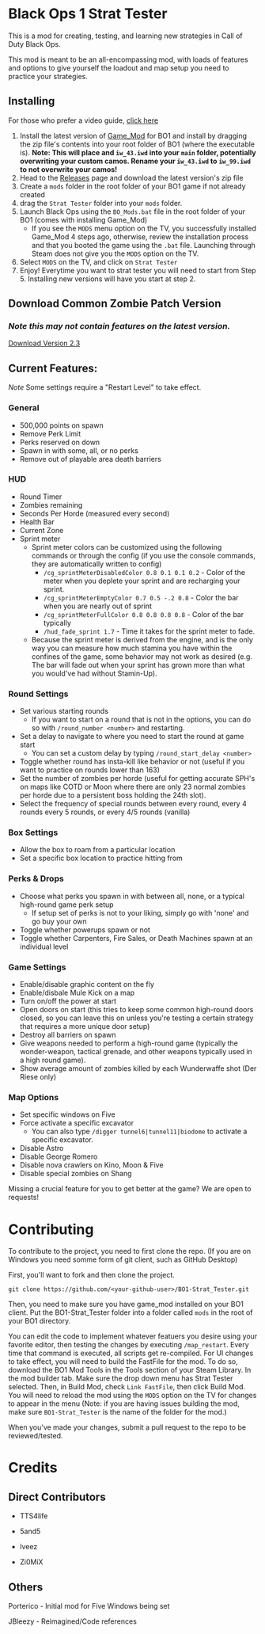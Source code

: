 # Black Ops 1 Strat Tester 

This is a mod for creating, testing, and learning new strategies in Call of Duty Black Ops. 

This mod is meant to be an all-encompassing mod, with loads of features and options to give yourself the loadout and map setup you need to practice your strategies.

## Installing

For those who prefer a video guide, [click here](https://www.youtube.com/watch?v=rTJs7evNRXo&ab_channel=TTS4life)

1. Install the latest version of [Game_Mod](https://github.com/Nukem9/LinkerMod/releases) for BO1 and install by dragging the zip file's contents into your root folder of BO1 (where the executable is). **Note: This will place and `iw_43.iwd` into your `main` folder, potentially overwriting your custom camos. Rename your `iw_43.iwd` to `iw_99.iwd` to not overwrite your camos!**
1. Head to the [Releases](https://github.com/5and5/BO1-StratTester/releases) page and download the latest version's zip file
1. Create a `mods` folder in the root folder of your BO1 game if not already created
1. drag the `Strat Tester` folder into your `mods` folder. 
1. Launch Black Ops using the `BO_Mods.bat` file in the root folder of your BO1 (comes with installing Game_Mod)
    - If you see the `MODS` menu option on the TV, you successfully installed Game_Mod 4 steps ago, otherwise, review the installation process and that you booted the game using the `.bat` file. Launching through Steam does not give you the `MODS` option on the TV.
1. Select `MODS` on the TV, and click on `Strat Tester`
1. Enjoy! Everytime you want to strat tester you will need to start from Step 5. Installing new versions will have you start at step 2. 

## Download Common Zombie Patch Version
### _**Note this may not contain features on the latest version.**_

[Download Version 2.3](https://www.mediafire.com/file/dn8iuwts71l42c6/BO1-Strat_Tester_Patch.zip/file)

## Current Features:

*Note* Some settings require a "Restart Level" to take effect.

### General
- 500,000 points on spawn
- Remove Perk Limit
- Perks reserved on down
- Spawn in with some, all, or no perks
- Remove out of playable area death barriers 

### HUD
- Round Timer
- Zombies remaining
- Seconds Per Horde (measured every second)
- Health Bar
- Current Zone
- Sprint meter
    - Sprint meter colors can be customized using the following commands or through the config (if you use the console commands, they are automatically written to config)
        - `/cg_sprintMeterDisabledColor 0.8 0.1 0.1 0.2` - Color of the meter when you deplete your sprint and are recharging your sprint.
        - `/cg_sprintMeterEmptyColor 0.7 0.5 -.2 0.8` - Color the bar when you are nearly out of sprint  
        - `/cg_sprintMeterFullColor 0.8 0.8 0.8 0.8` - Color of the bar typically
        - `/hud_fade_sprint 1.7` - Time it takes for the sprint meter to fade.
    - Because the sprint meter is derived from the engine, and is the only way you can measure how much stamina you have within the confines of the game, some behavior may not work as desired (e.g. The bar will fade out when your sprint has grown more than what you would've had without Stamin-Up).

### Round Settings
- Set various starting rounds
    - If you want to start on a round that is not in the options, you can do so with `/round_number <number>` and restarting.
- Set a delay to navigate to where you need to start the round at game start
    - You can set a custom delay by typing `/round_start_delay <number>`
- Toggle whether round has insta-kill like behavior or not (useful if you want to practice on rounds lower than 163)
- Set the number of zombies per horde (useful for getting accurate SPH's on maps like COTD or Moon where there are only 23 normal zombies per horde due to a persistent boss holding the 24th slot).
- Select the frequency of special rounds between every round, every 4 rounds every 5 rounds, or every 4/5 rounds (vanilla)

### Box Settings
- Allow the box to roam from a particular location
- Set a specific box location to practice hitting from

### Perks & Drops
- Choose what perks you spawn in with between all, none, or a typical high-round game perk setup
    - If setup set of perks is not to your liking, simply go with 'none' and go buy your own
- Toggle whether powerups spawn or not
- Toggle whether Carpenters, Fire Sales, or Death Machines spawn at an individual level

### Game Settings
- Enable/disable graphic content on the fly
- Enable/disbale Mule Kick on a map
- Turn on/off the power at start
- Open doors on start (this tries to keep some common high-round doors closed, so you can leave this on unless you're testing a certain strategy that requires a more unique door setup)
- Destroy all barriers on spawn 
- Give weapons needed to perform a high-round game (typically the wonder-weapon, tactical grenade, and other weapons typically used in a high round game).
- Show average amount of zombies killed by each Wunderwaffe shot (Der Riese only)

### Map Options
- Set specific windows on Five
- Force activate a specific excavator
    - You can also type `/digger tunnel6|tunnel11|biodome` to activate a specific excavator.
- Disable Astro
- Disable George Romero
- Disable nova crawlers on Kino, Moon & Five
- Disable special zombies on Shang

Missing a crucial feature for you to get better at the game? We are open to requests!

# Contributing

To contribute to the project, you need to first clone the repo. (If you are on Windows you need somme form of git client, such as GitHub Desktop)

First, you'll want to fork and then clone the project. 

```git clone https://github.com/<your-github-user>/BO1-Strat_Tester.git```

Then, you need to make sure you have game_mod installed on your BO1 client. Put the BO1-Strat_Tester folder into a folder called `mods` in the root of your BO1 directory.

You can edit the code to implement whatever featuers you desire using your favorite editor, then testing the changes by executing `/map_restart`. Every time that command is executed, all scripts get re-compiled. For UI changes to take effect, you will need to build the FastFile for the mod. To do so, download the BO1 Mod Tools in the Tools section of your Steam Library. In the mod builder tab. Make sure the drop down menu has Strat Tester selected. Then, in Build Mod, check `Link FastFile`, then click Build Mod. You will need to reload the mod using the `MODS` option on the TV for changes to appear in the menu (Note: if you are having issues building the mod, make sure `BO1-Strat_Tester` is the name of the folder for the mod.)

When you've made your changes, submit a pull request to the repo to be reviewed/tested.

# Credits
## Direct Contributors
- TTS4life 

- 5and5 

- lveez 

- Zi0MiX 

## Others
Porterico - Initial mod for Five Windows being set

JBleezy - Reimagined/Code references
